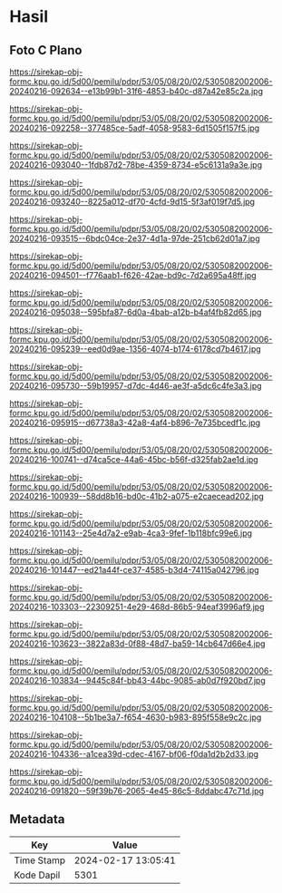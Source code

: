 # Hasil

## Foto C Plano

https://sirekap-obj-formc.kpu.go.id/5d00/pemilu/pdpr/53/05/08/20/02/5305082002006-20240216-092634--e13b99b1-31f6-4853-b40c-d87a42e85c2a.jpg

https://sirekap-obj-formc.kpu.go.id/5d00/pemilu/pdpr/53/05/08/20/02/5305082002006-20240216-092258--377485ce-5adf-4058-9583-6d1505f157f5.jpg

https://sirekap-obj-formc.kpu.go.id/5d00/pemilu/pdpr/53/05/08/20/02/5305082002006-20240216-093040--1fdb87d2-78be-4359-8734-e5c6131a9a3e.jpg

https://sirekap-obj-formc.kpu.go.id/5d00/pemilu/pdpr/53/05/08/20/02/5305082002006-20240216-093240--8225a012-df70-4cfd-9d15-5f3af019f7d5.jpg

https://sirekap-obj-formc.kpu.go.id/5d00/pemilu/pdpr/53/05/08/20/02/5305082002006-20240216-093515--6bdc04ce-2e37-4d1a-97de-251cb62d01a7.jpg

https://sirekap-obj-formc.kpu.go.id/5d00/pemilu/pdpr/53/05/08/20/02/5305082002006-20240216-094501--f776aab1-f626-42ae-bd9c-7d2a695a48ff.jpg

https://sirekap-obj-formc.kpu.go.id/5d00/pemilu/pdpr/53/05/08/20/02/5305082002006-20240216-095038--595bfa87-6d0a-4bab-a12b-b4af4fb82d65.jpg

https://sirekap-obj-formc.kpu.go.id/5d00/pemilu/pdpr/53/05/08/20/02/5305082002006-20240216-095239--eed0d9ae-1356-4074-b174-6178cd7b4617.jpg

https://sirekap-obj-formc.kpu.go.id/5d00/pemilu/pdpr/53/05/08/20/02/5305082002006-20240216-095730--59b19957-d7dc-4d46-ae3f-a5dc6c4fe3a3.jpg

https://sirekap-obj-formc.kpu.go.id/5d00/pemilu/pdpr/53/05/08/20/02/5305082002006-20240216-095915--d67738a3-42a8-4af4-b896-7e735bcedf1c.jpg

https://sirekap-obj-formc.kpu.go.id/5d00/pemilu/pdpr/53/05/08/20/02/5305082002006-20240216-100741--d74ca5ce-44a6-45bc-b56f-d325fab2ae1d.jpg

https://sirekap-obj-formc.kpu.go.id/5d00/pemilu/pdpr/53/05/08/20/02/5305082002006-20240216-100939--58dd8b16-bd0c-41b2-a075-e2caecead202.jpg

https://sirekap-obj-formc.kpu.go.id/5d00/pemilu/pdpr/53/05/08/20/02/5305082002006-20240216-101143--25e4d7a2-e9ab-4ca3-9fef-1b118bfc99e6.jpg

https://sirekap-obj-formc.kpu.go.id/5d00/pemilu/pdpr/53/05/08/20/02/5305082002006-20240216-101447--ed21a44f-ce37-4585-b3d4-74115a042796.jpg

https://sirekap-obj-formc.kpu.go.id/5d00/pemilu/pdpr/53/05/08/20/02/5305082002006-20240216-103303--22309251-4e29-468d-86b5-94eaf3996af9.jpg

https://sirekap-obj-formc.kpu.go.id/5d00/pemilu/pdpr/53/05/08/20/02/5305082002006-20240216-103623--3822a83d-0f88-48d7-ba59-14cb647d66e4.jpg

https://sirekap-obj-formc.kpu.go.id/5d00/pemilu/pdpr/53/05/08/20/02/5305082002006-20240216-103834--9445c84f-bb43-44bc-9085-ab0d7f920bd7.jpg

https://sirekap-obj-formc.kpu.go.id/5d00/pemilu/pdpr/53/05/08/20/02/5305082002006-20240216-104108--5b1be3a7-f654-4630-b983-895f558e9c2c.jpg

https://sirekap-obj-formc.kpu.go.id/5d00/pemilu/pdpr/53/05/08/20/02/5305082002006-20240216-104336--a1cea39d-cdec-4167-bf06-f0da1d2b2d33.jpg

https://sirekap-obj-formc.kpu.go.id/5d00/pemilu/pdpr/53/05/08/20/02/5305082002006-20240216-091820--59f39b76-2065-4e45-86c5-8ddabc47c71d.jpg


## Metadata

| Key        | Value               |
| ---------- | ------------------- |
| Time Stamp | 2024-02-17 13:05:41 |
| Kode Dapil | 5301                |



